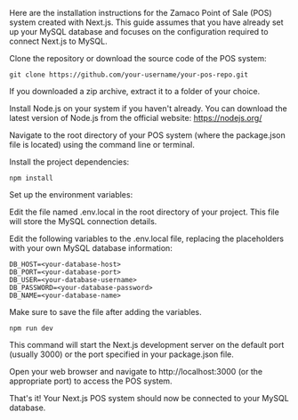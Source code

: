 Here are the installation instructions for the Zamaco Point of Sale (POS) system created with Next.js. This guide assumes that you have already set up your MySQL database and focuses on the configuration required to connect Next.js to MySQL.

Clone the repository or download the source code of the POS system:

```Copy code
git clone https://github.com/your-username/your-pos-repo.git
```
If you downloaded a zip archive, extract it to a folder of your choice.

Install Node.js on your system if you haven't already. You can download the latest version of Node.js from the official website: https://nodejs.org/

Navigate to the root directory of your POS system (where the package.json file is located) using the command line or terminal.

Install the project dependencies:

```Copy code
npm install
```
Set up the environment variables:

Edit the file named .env.local in the root directory of your project. This file will store the MySQL connection details.

Edit the following variables to the .env.local file, replacing the placeholders with your own MySQL database information:

```Copy code
DB_HOST=<your-database-host>
DB_PORT=<your-database-port>
DB_USER=<your-database-username>
DB_PASSWORD=<your-database-password>
DB_NAME=<your-database-name>
```
Make sure to save the file after adding the variables.

```Copy code
npm run dev
```
This command will start the Next.js development server on the default port (usually 3000) or the port specified in your package.json file.

Open your web browser and navigate to http://localhost:3000 (or the appropriate port) to access the POS system.

That's it! Your Next.js POS system should now be connected to your MySQL database.
